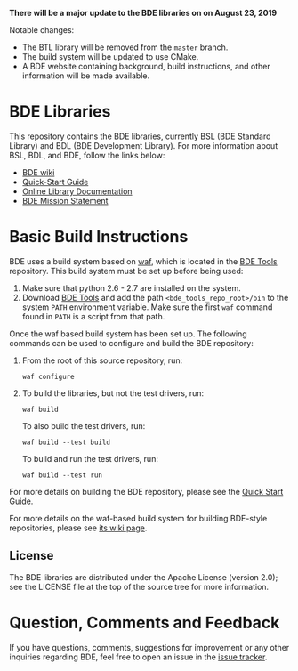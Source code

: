 **There will be a major update to the BDE libraries on on August 23, 2019**

Notable changes:
* The BTL library will be removed from the `master` branch.
* The build system will be updated to use CMake.
* A BDE website containing background, build instructions, and other information will be made available.


BDE Libraries
=============

This repository contains the BDE libraries, currently BSL (BDE Standard Library) and BDL (BDE Development Library).  For more information about BSL, BDL, and BDE, follow the links below:

* [BDE wiki](http://github.com/bloomberg/bde/wiki)
* [Quick-Start Guide](http://github.com/bloomberg/bde/wiki/Getting-Started)
* [Online Library Documentation](http://bloomberg.github.com/bde)
* [BDE Mission Statement](http://github.com/bloomberg/bde/wiki/Mission-Statement)

Basic Build Instructions
========================

BDE uses a build system based on [waf](https://github.com/waf-project/waf), which is
located in the [BDE Tools](https://github.com/bloomberg/bde-tools/)
repository. This build system must be set up before being used:

1. Make sure that python 2.6 - 2.7 are installed on the system.
2. Download [BDE Tools](https://github.com/bloomberg/bde-tools/) and add the
   path `<bde_tools_repo_root>/bin` to the system `PATH` environment
   variable. Make sure the first `waf` command found in `PATH` is a script from that path.

Once the waf based build system has been set up. The following commands can be
used to configure and build the BDE repository:

1. From the root of this source repository, run:

   ```shell
   waf configure
   ```

2. To build the libraries, but not the test drivers, run:

   ```shell
   waf build
   ```

   To also build the test drivers, run:

   ```shell
   waf build --test build
   ```

   To build and run the test drivers, run:

   ```shell
   waf build --test run
   ```

For more details on building the BDE repository, please see the
[Quick Start Guide](http://github.com/bloomberg/bde/wiki/Getting-Started).

For more details on the waf-based build system for building BDE-style
repositories, please see
[its wiki page](https://github.com/bloomberg/bde-tools/wiki/Waf-Build).

License
-------
The BDE libraries are distributed under the Apache License (version 2.0); see the LICENSE file at the top of the source tree for more information.

Question, Comments and Feedback
===============================
If you have questions, comments, suggestions for improvement or any other inquiries regarding BDE, feel free to open an issue
in the [issue tracker](https://github.com/bloomberg/bde/issues).
